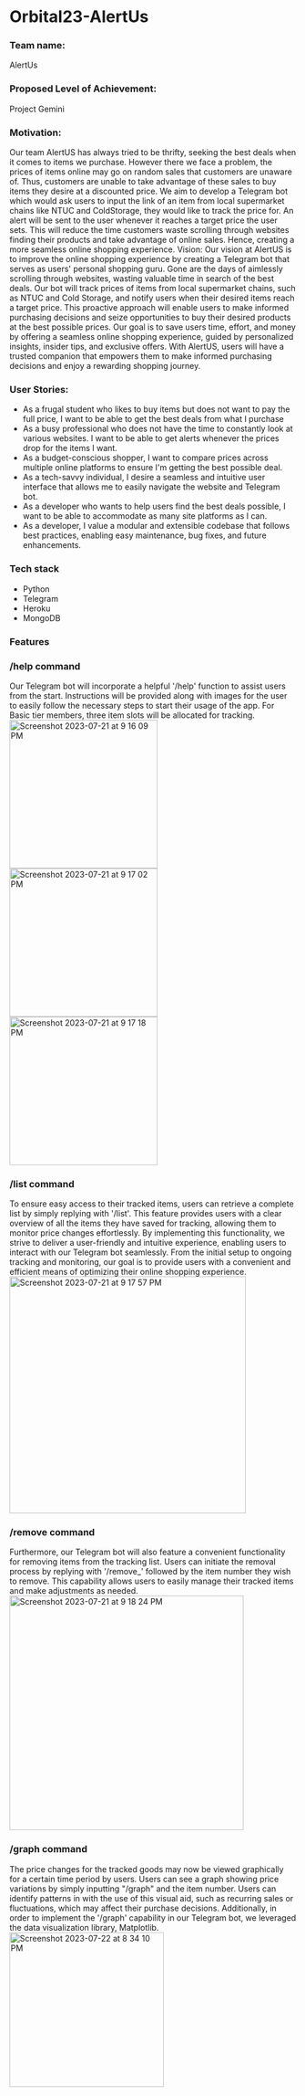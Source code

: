 # Orbital23-AlertUs

<div id="head">

  ### Team name:
AlertUs
  ### Proposed Level of Achievement: 
Project Gemini

  ### Motivation: 
Our team AlertUS has always tried to be thrifty, seeking the best deals when it comes to items we purchase. However there we face a problem, the prices of items online may go on random sales that customers are unaware of. Thus, customers are unable to take advantage of these sales to buy items they desire at a discounted price. We aim to develop a Telegram bot which would ask users to input the link of an item from local supermarket chains like NTUC and ColdStorage, they would like to track the price for. An alert will be sent to the user whenever it reaches a target price the user sets. This will reduce the time customers waste scrolling through websites finding their products and take advantage of online sales. Hence, creating a more seamless online shopping experience.
Vision: 
Our vision at AlertUS is to improve the online shopping experience by creating a Telegram bot that serves as users' personal shopping guru. Gone are the days of aimlessly scrolling through websites, wasting valuable time in search of the best deals. Our bot will track prices of items from local supermarket chains, such as NTUC and Cold Storage, and notify users when their desired items reach a target price. This proactive approach will enable users to make informed purchasing decisions and seize opportunities to buy their desired products at the best possible prices. Our goal is to save users time, effort, and money by offering a seamless online shopping experience, guided by personalized insights, insider tips, and exclusive offers. With AlertUS, users will have a trusted companion that empowers them to make informed purchasing decisions and enjoy a rewarding shopping journey.


### User Stories: 
- As a frugal student who likes to buy items but does not want to pay the full price, I want to be able to get the best deals from what I purchase
- As a busy professional who does not have the time to constantly look at various websites. I want to be able to get alerts whenever the prices drop for the items I want.
- As a budget-conscious shopper, I want to compare prices across multiple online platforms to ensure I'm getting the best possible deal.
- As a tech-savvy individual, I desire a seamless and intuitive user interface that allows me to easily navigate the website and Telegram bot.
- As a developer who wants to help users find the best deals possible, I want to be able to accommodate as many site platforms as I can.
- As a developer, I value a modular and extensible codebase that follows best practices, enabling easy maintenance, bug fixes, and future enhancements.

</div>

<div id="techstack">

### Tech stack
- Python
- Telegram
- Heroku
- MongoDB
  
</div>

<div id="features">
  
### Features

### /help command
Our Telegram bot will incorporate a helpful '/help' function to assist users from the start. Instructions will be provided along with images for the user to easily follow the necessary steps to start their usage of the app. For Basic tier members, three item slots will be allocated for tracking. 
<img width="260" alt="Screenshot 2023-07-21 at 9 16 09 PM" src="https://github.com/sethteo/Orbital23-AlertUs/assets/106515785/094a5fef-9bb1-44a8-9701-48fbcafec3c1">
<img width="260" alt="Screenshot 2023-07-21 at 9 17 02 PM" src="https://github.com/sethteo/Orbital23-AlertUs/assets/106515785/8aa6d1be-a476-461f-98d3-eeaf89aae8c8">
<img width="260" alt="Screenshot 2023-07-21 at 9 17 18 PM" src="https://github.com/sethteo/Orbital23-AlertUs/assets/106515785/6b087e52-e389-4c8f-a98c-79760492af50">

### /list command
To ensure easy access to their tracked items, users can retrieve a complete list by simply replying with '/list'. This feature provides users with a clear overview of all the items they have saved for tracking, allowing them to monitor price changes effortlessly. By implementing this functionality, we strive to deliver a user-friendly and intuitive experience, enabling users to interact with our Telegram bot seamlessly. From the initial setup to ongoing tracking and monitoring, our goal is to provide users with a convenient and efficient means of optimizing their online shopping experience.
<img width="415" alt="Screenshot 2023-07-21 at 9 17 57 PM" src="https://github.com/sethteo/Orbital23-AlertUs/assets/106515785/be0fc51f-5496-49e4-b4ec-061209e2a3dc">

### /remove command
Furthermore, our Telegram bot will also feature a convenient functionality for removing items from the tracking list. Users can initiate the removal process by replying with '/remove_' followed by the item number they wish to remove. This capability allows users to easily manage their tracked items and make adjustments as needed.
<img width="411" alt="Screenshot 2023-07-21 at 9 18 24 PM" src="https://github.com/sethteo/Orbital23-AlertUs/assets/106515785/512fed38-a816-4f35-b79e-181e20750545">

### /graph command
The price changes for the tracked goods may now be viewed graphically for a certain time period by users. Users can see a graph showing price variations by simply inputting "/graph" and the item number.  Users can identify patterns in with the use of this visual aid, such as recurring sales or fluctuations, which may affect their purchase decisions. Additionally, in order to implement the '/graph' capability in our Telegram bot, we leveraged the data visualization library, Matplotlib.
<img width="271" alt="Screenshot 2023-07-22 at 8 34 10 PM" src="https://github.com/sethteo/Orbital23-AlertUs/assets/119569146/f458886e-79d7-4241-8f1e-58df3255ed36">
</div>


<div id="database>
  <img width="614" alt="Screenshot 2023-07-21 at 9 19 04 PM" src="https://github.com/sethteo/Orbital23-AlertUs/assets/106515785/e7ffacdd-047e-412f-9092-3ca8cccea583">
</div>

